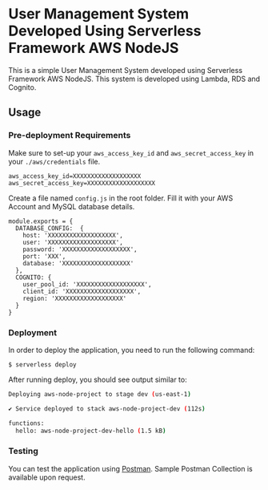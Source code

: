 # User Management System  Developed Using Serverless Framework AWS NodeJS

This is a simple User Management System developed using Serverless Framework AWS NodeJS. This system is developed using Lambda, RDS and Cognito.

## Usage

### Pre-deployment Requirements

Make sure to set-up your `aws_access_key_id` and `aws_secret_access_key` in your `./aws/credentials` file.
```
aws_access_key_id=XXXXXXXXXXXXXXXXXXX
aws_secret_access_key=XXXXXXXXXXXXXXXXXXX
```

Create a file named `config.js` in the root folder. Fill it with your AWS Account and MySQL database details.
```
module.exports = {
  DATABASE_CONFIG:  {
    host: 'XXXXXXXXXXXXXXXXXXX',
    user: 'XXXXXXXXXXXXXXXXXXX',
    password: 'XXXXXXXXXXXXXXXXXXX',
    port: 'XXX',
    database: 'XXXXXXXXXXXXXXXXXXX'
  },
  COGNITO: {
    user_pool_id: 'XXXXXXXXXXXXXXXXXXX',
    client_id: 'XXXXXXXXXXXXXXXXXXX',
    region: 'XXXXXXXXXXXXXXXXXXX'
  }
}
```


### Deployment

In order to deploy the application, you need to run the following command:

```
$ serverless deploy
```

After running deploy, you should see output similar to:

```bash
Deploying aws-node-project to stage dev (us-east-1)

✔ Service deployed to stack aws-node-project-dev (112s)

functions:
  hello: aws-node-project-dev-hello (1.5 kB)
```

### Testing

You can test the application using [Postman](https://www.postman.com/).
Sample Postman Collection is available upon request.
